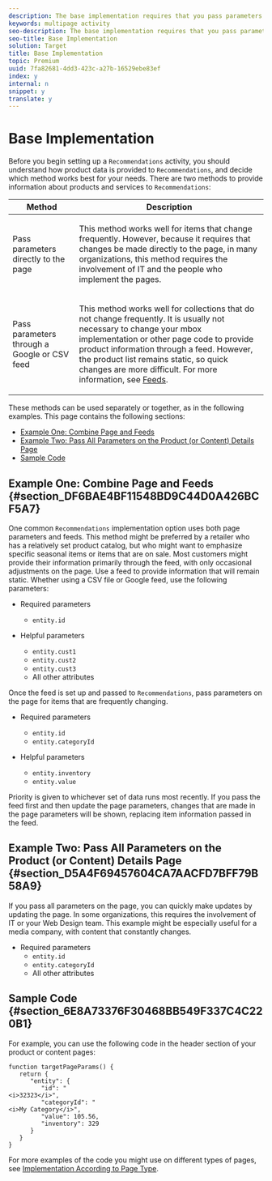 ```yaml
---
description: The base implementation requires that you pass parameters to your page that determine which products or services appear in your recommendations.
keywords: multipage activity
seo-description: The base implementation requires that you pass parameters to your page that determine which products or services appear in your recommendations.
seo-title: Base Implementation
solution: Target
title: Base Implementation
topic: Premium
uuid: 7fa82681-4dd3-423c-a27b-16529ebe83ef
index: y
internal: n
snippet: y
translate: y
---
```


# Base Implementation

Before you begin setting up a `Recommendations` activity, you should understand how product data is provided to `Recommendations`, and decide which method works best for your needs. 
There are two methods to provide information about products and services to `Recommendations`: 


<table id="table_FCC3159B51BF43FA92F3658EDF7C7E1F"> 
 <thead> 
  <tr> 
   <th colname="col1" class="entry">Method</th> 
   <th colname="col2" class="entry">Description</th> 
  </tr>
 </thead>
 <tbody> 
  <tr> 
   <td colname="col1"> <p>Pass parameters directly to the page</p> </td> 
   <td colname="col2"> <p>This method works well for items that change frequently. However, because it requires that changes be made directly to the page, in many organizations, this method requires the involvement of IT and the people who implement the pages.</p> </td> 
  </tr> 
  <tr> 
   <td colname="col1"> <p>Pass parameters through a Google or CSV feed</p> </td> 
   <td colname="col2"> <p>This method works well for collections that do not change frequently. It is usually not necessary to change your mbox implementation or other page code to provide product information through a feed. However, the product list remains static, so quick changes are more difficult. For more information, see <a href="c_feeds.xml#concept_1228B31E3D0B483B9DD42C5E2AE436E3" format="dita" scope="local">Feeds</a>. </p> </td> 
  </tr> 
 </tbody> 
</table>

These methods can be used separately or together, as in the following examples.
This page contains the following sections:

<ul class="simplelist"> 
 <li> <a href="c_base_implementation.xml#concept_D1154A3FB0FB4467A29AD2BDD21C82D5/section_DF6BAE4BF11548BD9C44D0A426BCF5A7" format="dita" scope="local">Example One: Combine Page and Feeds</a> </li> 
 <li> <a href="c_base_implementation.xml#concept_D1154A3FB0FB4467A29AD2BDD21C82D5/section_D5A4F69457604CA7AACFD7BFF79B58A9" format="dita" scope="local">Example Two: Pass All Parameters on the Product (or Content) Details Page</a> </li> 
 <li> <a href="c_base_implementation.xml#concept_D1154A3FB0FB4467A29AD2BDD21C82D5/section_6E8A73376F30468BB549F337C4C220B1" format="dita" scope="local">Sample Code</a> </li> 
</ul>



## Example One: Combine Page and Feeds {#section_DF6BAE4BF11548BD9C44D0A426BCF5A7}

One common `Recommendations` implementation option uses both page parameters and feeds. 
This method might be preferred by a retailer who has a relatively set product catalog, but who might want to emphasize specific seasonal items or items that are on sale. Most customers might provide their information primarily through the feed, with only occasional adjustments on the page.
Use a feed to provide information that will remain static. Whether using a CSV file or Google feed, use the following parameters:

* Required parameters 
    * `entity.id`

* Helpful parameters 
    * `entity.cust1`
    * `entity.cust2`
    * `entity.cust3`
    * All other attributes


Once the feed is set up and passed to `Recommendations`, pass parameters on the page for items that are frequently changing. 

* Required parameters 
    * `entity.id`
    * `entity.categoryId`

* Helpful parameters 
    * `entity.inventory`
    * `entity.value`


Priority is given to whichever set of data runs most recently. If you pass the feed first and then update the page parameters, changes that are made in the page parameters will be shown, replacing item information passed in the feed.

## Example Two: Pass All Parameters on the Product (or Content) Details Page {#section_D5A4F69457604CA7AACFD7BFF79B58A9}

If you pass all parameters on the page, you can quickly make updates by updating the page. In some organizations, this requires the involvement of IT or your Web Design team.
This example might be especially useful for a media company, with content that constantly changes.

* Required parameters 
    * `entity.id`
    * `entity.categoryId`
    * All other attributes



## Sample Code {#section_6E8A73376F30468BB549F337C4C220B1}

For example, you can use the following code in the header section of your product or content pages:

```
function targetPageParams() {
   return {
      "entity": {
         "id": "
<i>32323</i>",
         "categoryId": "
<i>My Category</i>",
         "value": 105.56,
         "inventory": 329
      }
   }
}
```

For more examples of the code you might use on different types of pages, see [Implementation According to Page Type](r_implementation_page_type.md#reference_DE38BB07BD3C4511B176CDAB45E126FC). 
